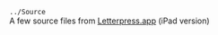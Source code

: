 `../Source`  
A few source files from [Letterpress.app] \(iPad version\)

[Letterpress.app]: https://itunes.apple.com/us/app/letterpress-word-game/id526619424?mt=8